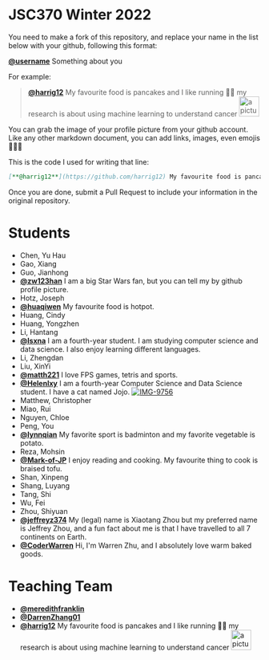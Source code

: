 # JSC370 Winter 2022

You need to make a fork of this repository, and replace your name in the list below with your github, following this format:

[**@username**]() Something about you

For example:
      
> [**@harrig12**](https://github.com/harrig12) My favourite food is pancakes and I like running 🏃‍♀️ my research is about using machine learning to understand cancer <img src="https://avatars.githubusercontent.com/u/23587234?s=400&u=ea93fb16bd1f0b9c3f1e0e420136e4a1919daff3&v=4" alt="a picture of me" width="40px"> 

You can grab the image of your profile picture from your github account. Like any other markdown document, you can add links, images, even emojis 🍋🍰🐸 

This is the code I used for writing that line:

```md
[**@harrig12**](https://github.com/harrig12) My favourite food is pancakes and I like running 🏃‍♀️ my research is about using machine learning to understand cancer <img src="https://avatars.githubusercontent.com/u/23587234?s=400&u=ea93fb16bd1f0b9c3f1e0e420136e4a1919daff3&v=4" alt="a picture of me" width="40px"> 
```

Once you are done, submit a Pull Request to include your information in the original repository.

# Students

* Chen, Yu Hau          
* Gao, Xiang            
* Guo, Jianhong         
* [**@zw123han**](https://github.com/zw123han) I am a big Star Wars fan, but you can tell my by github profile picture.            
* Hotz, Joseph          
* [**@huaqiwen**](https://github.com/huaqiwen/) My favourite food is hotpot.       
* Huang, Cindy        
* Huang, Yongzhen       
* Li, Hantang           
* [**@lsxna**](https://github.com/lsxna/) I am a fourth-year student. I am studying computer science and data science. I also enjoy learning different languages.
* Li, Zhengdan          
* Liu, XinYi            
* [**@matth221**](https://github.com/matth221/) I love FPS games, tetris and sports. 
* [**@Helenlxy**](https://github.com/Helenlxy) I am a fourth-year Computer Science and Data Science student.  I have a cat named Jojo. <a href="https://ibb.co/6JDwmmv"><img src="https://i.ibb.co/6JDwmmv/IMG-9756.jpg" alt="IMG-9756" border="0"></a>         
* Matthew, Christopher  
* Miao, Rui             
* Nguyen, Chloe         
* Peng, You             
* [**@lynnqian**](https://github.com/lynnqian) My favorite sport is badminton and my favorite vegetable is potato.        
* Reza, Mohsin          
* [**@Mark-of-JP**](https://github.com/Mark-of-JP) I enjoy reading and cooking. My favourite thing to cook is braised tofu.
* Shan, Xinpeng         
* Shang, Luyang         
* Tang, Shi             
* Wu, Fei             
* Zhou, Shiyuan         
* [**@jeffreyz374**](https://github.com/jeffreyz374) My (legal) name is Xiaotang Zhou but my preferred name is Jeffrey Zhou, and a fun fact about me is that I have travelled to all 7 continents on Earth.     
* [**@CoderWarren**](https://https//github.com/CoderWarren/) Hi, I'm Warren Zhu, and I absolutely love warm baked goods. 


# Teaching Team

* [**@meredithfranklin**](https://github.com/meredithfranklin)
* [**@DarrenZhang01**](https://github.com/@DarrenZhang01)
*  [**@harrig12**](https://github.com/harrig12) My favourite food is pancakes and I like running 🏃‍♀️ my research is about using machine learning to understand cancer <img src="https://avatars.githubusercontent.com/u/23587234?s=400&u=ea93fb16bd1f0b9c3f1e0e420136e4a1919daff3&v=4" alt="a picture of me" width="40px"> 


